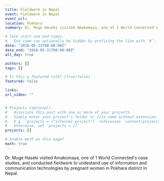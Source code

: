 ```yaml
---
title: Fieldwork in Nepal
event: Fieldwork in Nepal
event_url: 
location: Pokhara
summary: Dr. Muge Haseki visited Amakomaya, one of 1 World Connected's case studies, and conducted fieldwork to undestand use of information and communication technologies by pregnant women in Pokhara district in Nepal. 

# Talk start and end times.
#   End time can optionally be hidden by prefixing the line with `#`.
date: "2018-05-13T00:00:00Z"
date_end: "2018-05-31T00:00:00Z"
all_day: true

authors: []
tags: []

# Is this a featured talk? (true/false)
featured: false

links:
url_video: ""


# Projects (optional).
#   Associate this post with one or more of your projects.
#   Simply enter your project's folder or file name without extension.
#   E.g. `projects = ["internal-project"]` references `content/project/deep-learning/index.md`.
#   Otherwise, set `projects = []`.
projects: []

# Enable math on this page?
math: true
---
```


Dr. Muge Haseki visited Amakomaya, one of 1 World Connected's case studies, and conducted fieldwork to undestand use of information and communication technologies by pregnant women in Pokhara district in Nepal. 


